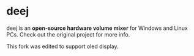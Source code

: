 # deej

deej is an **open-source hardware volume mixer** for Windows and Linux PCs. Check out the original project for more info.  

This fork was edited to support oled display.
